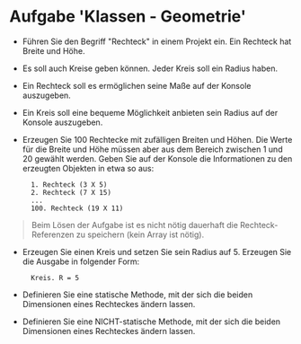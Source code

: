 # Aufgabe 'Klassen - Geometrie'

- Führen Sie den Begriff "Rechteck" in einem Projekt ein. Ein Rechteck hat Breite und Höhe.


- Es soll auch Kreise geben können. Jeder Kreis soll ein Radius haben. 


- Ein Rechteck soll es ermöglichen seine Maße auf der Konsole auszugeben.


- Ein Kreis soll eine bequeme Möglichkeit anbieten sein Radius auf der Konsole auszugeben.


- Erzeugen Sie 100 Rechtecke mit zufälligen Breiten und Höhen. Die Werte für die Breite und Höhe müssen aber aus dem Bereich zwischen 1 und 20 gewählt werden. Geben Sie auf der Konsole die Informationen zu den erzeugten Objekten in etwa so aus:

		1. Rechteck (3 X 5)
		2. Rechteck (7 X 15)
		...
		100. Rechteck (19 X 11)

> Beim Lösen der Aufgabe ist es nicht nötig dauerhaft die Rechteck-Referenzen zu speichern (kein Array ist nötig).

- Erzeugen Sie einen Kreis und setzen Sie sein Radius auf 5. Erzeugen Sie die Ausgabe in folgender Form:

		Kreis. R = 5


- Definieren Sie eine statische Methode, mit der sich die beiden Dimensionen eines Rechteckes ändern lassen.


- Definieren Sie eine NICHT-statische Methode, mit der sich die beiden Dimensionen eines Rechteckes ändern lassen.
